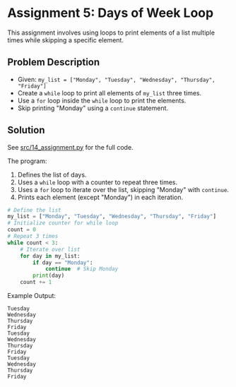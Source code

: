 # Assignment 5: Days of Week Loop

This assignment involves using loops to print elements of a list multiple times while skipping a specific element.

## Problem Description
- Given: `my_list = ["Monday", "Tuesday", "Wednesday", "Thursday", "Friday"]`
- Create a `while` loop to print all elements of `my_list` three times.
- Use a `for` loop inside the `while` loop to print the elements.
- Skip printing "Monday" using a `continue` statement.

## Solution
See [src/14_assignment.py](../../src/14_assignment/14_assignment.py) for the full code.

The program:
1. Defines the list of days.
2. Uses a `while` loop with a counter to repeat three times.
3. Uses a `for` loop to iterate over the list, skipping "Monday" with `continue`.
4. Prints each element (except "Monday") in each iteration.

```python
# Define the list
my_list = ["Monday", "Tuesday", "Wednesday", "Thursday", "Friday"]
# Initialize counter for while loop
count = 0
# Repeat 3 times
while count < 3:
    # Iterate over list
    for day in my_list:
        if day == "Monday":
            continue  # Skip Monday
        print(day)
    count += 1
```

Example Output:
```
Tuesday
Wednesday
Thursday
Friday
Tuesday
Wednesday
Thursday
Friday
Tuesday
Wednesday
Thursday
Friday
```